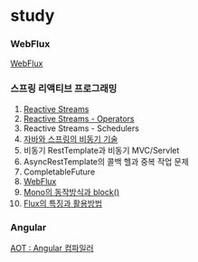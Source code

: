 # study


### WebFlux
[WebFlux](https://github.com/sangminK/study/blob/main/WebFlux.md)
<br>

### 스프링 리액티브 프로그래밍

1. [Reactive Streams](https://github.com/sangminK/study/blob/main/%EC%8A%A4%ED%94%84%EB%A7%81%20%EB%A6%AC%EC%95%A1%ED%8B%B0%EB%B8%8C%20%ED%94%84%EB%A1%9C%EA%B7%B8%EB%9E%98%EB%B0%8D(1).md)
2. [Reactive Streams - Operators](https://github.com/sangminK/study/blob/main/%EC%8A%A4%ED%94%84%EB%A7%81%20%EB%A6%AC%EC%95%A1%ED%8B%B0%EB%B8%8C%20%ED%94%84%EB%A1%9C%EA%B7%B8%EB%9E%98%EB%B0%8D(2).md)
3. Reactive Streams - Schedulers
4. [자바와 스프링의 비동기 기술](https://github.com/sangminK/study/blob/main/%EC%8A%A4%ED%94%84%EB%A7%81%20%EB%A6%AC%EC%95%A1%ED%8B%B0%EB%B8%8C%20%ED%94%84%EB%A1%9C%EA%B7%B8%EB%9E%98%EB%B0%8D(4).md)
5. 비동기 RestTemplate과 비동기 MVC/Servlet
6. AsyncRestTemplate의 콜백 헬과 중복 작업 문제
7. CompletableFuture
8. [WebFlux](https://github.com/sangminK/study/blob/main/%EC%8A%A4%ED%94%84%EB%A7%81%20%EB%A6%AC%EC%95%A1%ED%8B%B0%EB%B8%8C%20%ED%94%84%EB%A1%9C%EA%B7%B8%EB%9E%98%EB%B0%8D(8).md)
9. [Mono의 동작방식과 block()](https://github.com/sangminK/study/blob/main/%EC%8A%A4%ED%94%84%EB%A7%81%20%EB%A6%AC%EC%95%A1%ED%8B%B0%EB%B8%8C%20%ED%94%84%EB%A1%9C%EA%B7%B8%EB%9E%98%EB%B0%8D(9).md)
10. [Flux의 특징과 활용방법](https://github.com/sangminK/study/blob/main/%EC%8A%A4%ED%94%84%EB%A7%81%20%EB%A6%AC%EC%95%A1%ED%8B%B0%EB%B8%8C%20%ED%94%84%EB%A1%9C%EA%B7%B8%EB%9E%98%EB%B0%8D(10).md)

### Angular
[AOT : Angular 컴파일러](https://github.com/sangminK/myDoc/blob/master/Angular/AOT_Angular%20%EC%BB%B4%ED%8C%8C%EC%9D%BC%EB%9F%AC.pdf)
